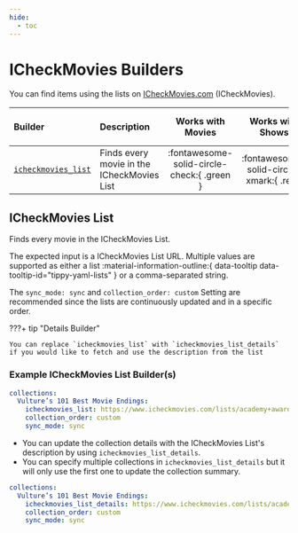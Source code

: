 ```yaml
---
hide:
  - toc
---
```

# ICheckMovies Builders

You can find items using the lists on [ICheckMovies.com](https://www.icheckmovies.com/) (ICheckMovies). 

| Builder                                   | Description                                |             Works with Movies              |             Works with Shows             |    Works with Playlists and Custom Sort    |
|:------------------------------------------|:-------------------------------------------|:------------------------------------------:|:----------------------------------------:|:------------------------------------------:|
| [`icheckmovies_list`](#icheckmovies-list) | Finds every movie in the ICheckMovies List | :fontawesome-solid-circle-check:{ .green } | :fontawesome-solid-circle-xmark:{ .red } | :fontawesome-solid-circle-check:{ .green } |

## ICheckMovies List

Finds every movie in the ICheckMovies List.

The expected input is a ICheckMovies List URL. Multiple values are supported as either a list :material-information-outline:{ data-tooltip data-tooltip-id="tippy-yaml-lists" } or a comma-separated string.

The `sync_mode: sync` and `collection_order: custom` Setting are recommended since the lists are continuously updated and in a specific order. 

???+ tip "Details Builder"

    You can replace `icheckmovies_list` with `icheckmovies_list_details` if you would like to fetch and use the description from the list

### Example ICheckMovies List Builder(s)

```yaml
collections:
  Vulture’s 101 Best Movie Endings:
    icheckmovies_list: https://www.icheckmovies.com/lists/academy+award+-+best+picture
    collection_order: custom
    sync_mode: sync
```

* You can update the collection details with the ICheckMovies List's description by using `icheckmovies_list_details`.
* You can specify multiple collections in `icheckmovies_list_details` but it will only use the first one to update the collection summary.

```yaml
collections:
  Vulture’s 101 Best Movie Endings:
    icheckmovies_list_details: https://www.icheckmovies.com/lists/academy+award+-+best+picture
    collection_order: custom
    sync_mode: sync
```
